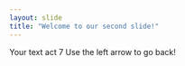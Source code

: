 ```yaml
---
layout: slide
title: "Welcome to our second slide!"
---
```

Your text act 7
Use the left arrow to go back!
